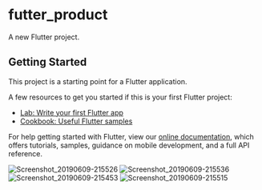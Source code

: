 # futter_product

A new Flutter project.

## Getting Started

This project is a starting point for a Flutter application.

A few resources to get you started if this is your first Flutter project:

- [Lab: Write your first Flutter app](https://flutter.dev/docs/get-started/codelab)
- [Cookbook: Useful Flutter samples](https://flutter.dev/docs/cookbook)

For help getting started with Flutter, view our 
[online documentation](https://flutter.dev/docs), which offers tutorials, 
samples, guidance on mobile development, and a full API reference.

![Screenshot_20190609-215526](https://user-images.githubusercontent.com/43812319/59163051-22b61880-8b04-11e9-80e9-ec947cfa0e7c.png)
![Screenshot_20190609-215536](https://user-images.githubusercontent.com/43812319/59163052-234eaf00-8b04-11e9-93e7-5133a7a6051a.png)
![Screenshot_20190609-215453](https://user-images.githubusercontent.com/43812319/59163053-234eaf00-8b04-11e9-9cc1-2a8200c54e10.png)
![Screenshot_20190609-215515](https://user-images.githubusercontent.com/43812319/59163054-234eaf00-8b04-11e9-900e-7663797cd1fd.png)
